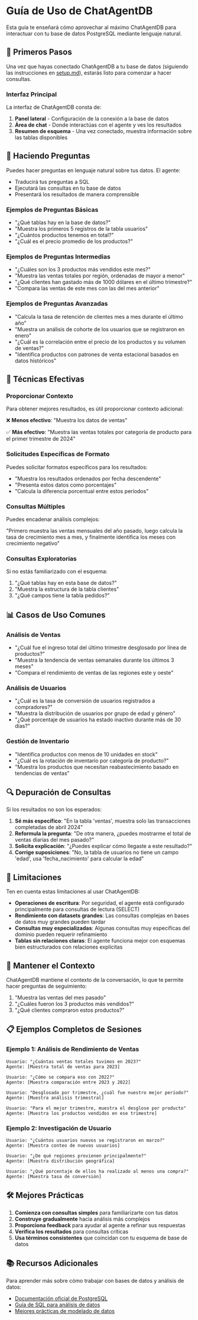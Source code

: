 # Guía de Uso de ChatAgentDB

Esta guía te enseñará cómo aprovechar al máximo ChatAgentDB para interactuar con tu base de datos PostgreSQL mediante lenguaje natural.

## 🚀 Primeros Pasos

Una vez que hayas conectado ChatAgentDB a tu base de datos (siguiendo las instrucciones en [setup.md](setup.md)), estarás listo para comenzar a hacer consultas.

### Interfaz Principal

La interfaz de ChatAgentDB consta de:

1. **Panel lateral** - Configuración de la conexión a la base de datos
2. **Área de chat** - Donde interactúas con el agente y ves los resultados
3. **Resumen de esquema** - Una vez conectado, muestra información sobre las tablas disponibles

## 💬 Haciendo Preguntas

Puedes hacer preguntas en lenguaje natural sobre tus datos. El agente:
- Traducirá tus preguntas a SQL
- Ejecutará las consultas en tu base de datos
- Presentará los resultados de manera comprensible

### Ejemplos de Preguntas Básicas

- "¿Qué tablas hay en la base de datos?"
- "Muestra los primeros 5 registros de la tabla usuarios"
- "¿Cuántos productos tenemos en total?"
- "¿Cuál es el precio promedio de los productos?"

### Ejemplos de Preguntas Intermedias

- "¿Cuáles son los 3 productos más vendidos este mes?"
- "Muestra las ventas totales por región, ordenadas de mayor a menor"
- "¿Qué clientes han gastado más de 1000 dólares en el último trimestre?"
- "Compara las ventas de este mes con las del mes anterior"

### Ejemplos de Preguntas Avanzadas

- "Calcula la tasa de retención de clientes mes a mes durante el último año"
- "Muestra un análisis de cohorte de los usuarios que se registraron en enero"
- "¿Cuál es la correlación entre el precio de los productos y su volumen de ventas?"
- "Identifica productos con patrones de venta estacional basados en datos históricos"

## 🧠 Técnicas Efectivas

### Proporcionar Contexto

Para obtener mejores resultados, es útil proporcionar contexto adicional:

❌ **Menos efectivo**: "Muestra los datos de ventas"

✅ **Más efectivo**: "Muestra las ventas totales por categoría de producto para el primer trimestre de 2024"

### Solicitudes Específicas de Formato

Puedes solicitar formatos específicos para los resultados:

- "Muestra los resultados ordenados por fecha descendente"
- "Presenta estos datos como porcentajes"
- "Calcula la diferencia porcentual entre estos períodos"

### Consultas Múltiples

Puedes encadenar análisis complejos:

"Primero muestra las ventas mensuales del año pasado, luego calcula la tasa de crecimiento mes a mes, y finalmente identifica los meses con crecimiento negativo"

### Consultas Exploratorias

Si no estás familiarizado con el esquema:

1. "¿Qué tablas hay en esta base de datos?"
2. "Muestra la estructura de la tabla clientes"
3. "¿Qué campos tiene la tabla pedidos?"

## 📊 Casos de Uso Comunes

### Análisis de Ventas

- "¿Cuál fue el ingreso total del último trimestre desglosado por línea de productos?"
- "Muestra la tendencia de ventas semanales durante los últimos 3 meses"
- "Compara el rendimiento de ventas de las regiones este y oeste"

### Análisis de Usuarios

- "¿Cuál es la tasa de conversión de usuarios registrados a compradores?"
- "Muestra la distribución de usuarios por grupo de edad y género"
- "¿Qué porcentaje de usuarios ha estado inactivo durante más de 30 días?"

### Gestión de Inventario

- "Identifica productos con menos de 10 unidades en stock"
- "¿Cuál es la rotación de inventario por categoría de producto?"
- "Muestra los productos que necesitan reabastecimiento basado en tendencias de ventas"

## 🔍 Depuración de Consultas

Si los resultados no son los esperados:

1. **Sé más específico**: "En la tabla 'ventas', muestra solo las transacciones completadas de abril 2024"
2. **Reformula la pregunta**: "De otra manera, ¿puedes mostrarme el total de ventas diarias del mes pasado?"
3. **Solicita explicación**: "¿Puedes explicar cómo llegaste a este resultado?"
4. **Corrige suposiciones**: "No, la tabla de usuarios no tiene un campo 'edad', usa 'fecha_nacimiento' para calcular la edad"

## 🚫 Limitaciones

Ten en cuenta estas limitaciones al usar ChatAgentDB:

- **Operaciones de escritura**: Por seguridad, el agente está configurado principalmente para consultas de lectura (SELECT)
- **Rendimiento con datasets grandes**: Las consultas complejas en bases de datos muy grandes pueden tardar
- **Consultas muy especializadas**: Algunas consultas muy específicas del dominio pueden requerir refinamiento
- **Tablas sin relaciones claras**: El agente funciona mejor con esquemas bien estructurados con relaciones explícitas

## 🔄 Mantener el Contexto

ChatAgentDB mantiene el contexto de la conversación, lo que te permite hacer preguntas de seguimiento:

1. "Muestra las ventas del mes pasado"
2. "¿Cuáles fueron los 3 productos más vendidos?"
3. "¿Qué clientes compraron estos productos?"

## 📋 Ejemplos Completos de Sesiones

### Ejemplo 1: Análisis de Rendimiento de Ventas

```
Usuario: "¿Cuántas ventas totales tuvimos en 2023?"
Agente: [Muestra total de ventas para 2023]

Usuario: "¿Cómo se compara eso con 2022?"
Agente: [Muestra comparación entre 2023 y 2022]

Usuario: "Desglosado por trimestre, ¿cuál fue nuestro mejor período?"
Agente: [Muestra análisis trimestral]

Usuario: "Para el mejor trimestre, muestra el desglose por producto"
Agente: [Muestra los productos vendidos en ese trimestre]
```

### Ejemplo 2: Investigación de Usuario

```
Usuario: "¿Cuántos usuarios nuevos se registraron en marzo?"
Agente: [Muestra conteo de nuevos usuarios]

Usuario: "¿De qué regiones provienen principalmente?"
Agente: [Muestra distribución geográfica]

Usuario: "¿Qué porcentaje de ellos ha realizado al menos una compra?"
Agente: [Muestra tasa de conversión]
```

## 🛠️ Mejores Prácticas

1. **Comienza con consultas simples** para familiarizarte con tus datos
2. **Construye gradualmente** hacia análisis más complejos
3. **Proporciona feedback** para ayudar al agente a refinar sus respuestas
4. **Verifica los resultados** para consultas críticas
5. **Usa términos consistentes** que coincidan con tu esquema de base de datos

## 📚 Recursos Adicionales

Para aprender más sobre cómo trabajar con bases de datos y análisis de datos:

- [Documentación oficial de PostgreSQL](https://www.postgresql.org/docs/)
- [Guía de SQL para análisis de datos](https://mode.com/sql-tutorial/)
- [Mejores prácticas de modelado de datos](https://www.datacamp.com/community/tutorials/database-design-tutorial)